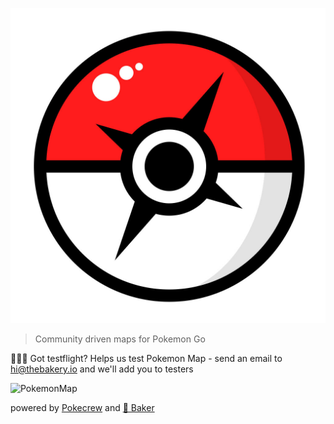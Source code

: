 ![Pkmnmps logo](.github/logo.jpg)

> Community driven maps for Pokemon Go

🎈🎈🎈 Got testflight? Helps us test Pokemon Map - send an email to hi@thebakery.io and we'll add you to testers

![PokemonMap](https://dl.dropboxusercontent.com/u/9224326/pkmnmaps.png)

powered by [Pokecrew](https://www.pokecrew.com/) and [🍰 Baker](https://github.com/thebakeryio/baker)
